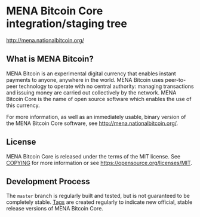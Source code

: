 MENA Bitcoin Core integration/staging tree
=====================================

http://mena.nationalbitcoin.org/

What is MENA Bitcoin?
----------------

MENA Bitcoin is an experimental digital currency that enables instant payments to
anyone, anywhere in the world. MENA Bitcoin uses peer-to-peer technology to operate
with no central authority: managing transactions and issuing money are carried
out collectively by the network. MENA Bitcoin Core is the name of open source
software which enables the use of this currency.

For more information, as well as an immediately usable, binary version of
the MENA Bitcoin Core software, see http://mena.nationalbitcoin.org/.

License
-------

MENA Bitcoin Core is released under the terms of the MIT license. See [COPYING](COPYING) for more
information or see https://opensource.org/licenses/MIT.

Development Process
-------------------

The `master` branch is regularly built and tested, but is not guaranteed to be
completely stable. [Tags](https://github.com/nationalbitcoin/menabitcoin/tags) are created
regularly to indicate new official, stable release versions of MENA Bitcoin Core.
